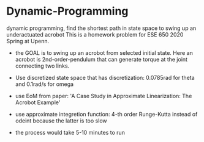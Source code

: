 # Dynamic-Programming
dynamic programming, find the shortest path in state space to swing up an underactuated acrobot
This is a homework problem for ESE 650 2020 Spring at Upenn.
- the GOAL is to swing up an acrobot from selected initial state. Here an acrobot is 2nd-order-pendulum that can generate torque at the joint connecting two links.

- Use discretized state space that has discretization: 0.0785rad for theta and 0.1rad/s for omega
- use EoM from paper: 'A Case Study in Approximate Linearization: The Acrobot Example'
- use approximate integretion function: 4-th order Runge-Kutta instead of odeint because the latter is too slow
- the process would take 5-10 minutes to run

